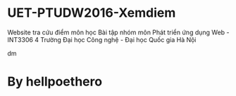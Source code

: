 # UET-PTUDW2016-Xemdiem

Website tra cứu điểm môn học
Bài tập nhóm môn Phát triển ứng dụng Web - INT3306 4
Trường Đại học Công nghệ - Đại học Quốc gia Hà Nội

dm

# By hellpoethero